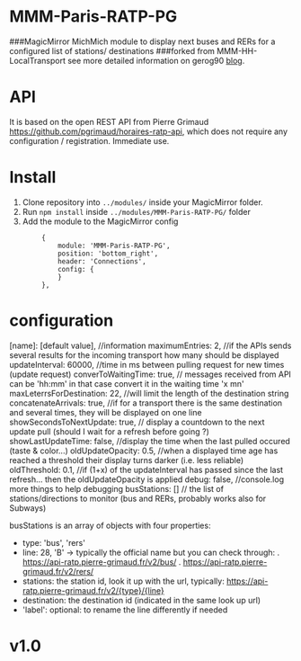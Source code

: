 # MMM-Paris-RATP-PG

###MagicMirror MichMich module to display next buses and RERs for a configured list of stations/ destinations
###forked from MMM-HH-LocalTransport see more detailed information on gerog90 [blog](https://lane6.de).

# API

It is based on the open REST API from Pierre Grimaud https://github.com/pgrimaud/horaires-ratp-api, which does not require any configuration / registration. Immediate use.

# Install

1. Clone repository into `../modules/` inside your MagicMirror folder.
2. Run `npm install` inside `../modules/MMM-Paris-RATP-PG/` folder
3. Add the module to the MagicMirror config
```
		{
	        module: 'MMM-Paris-RATP-PG',
	        position: 'bottom_right',
	        header: 'Connections',
	        config: {
	        }
    	},
```

# configuration
 [name]: [default value], //information
 maximumEntries: 2, //if the APIs sends several results for the incoming transport how many should be displayed
 updateInterval: 60000, //time in ms between pulling request for new times (update request)
 converToWaitingTime: true, // messages received from API can be 'hh:mm' in that case convert it in the waiting time 'x mn'
 maxLeterrsForDestination: 22, //will limit the length of the destination string
 concatenateArrivals: true, //if for a transport there is the same destination and several times, they will be displayed on one line
 showSecondsToNextUpdate: true, // display a countdown to the next update pull (should I wait for a refresh before going ?)
 showLastUpdateTime: false, //display the time when the last pulled occured (taste & color...)
 oldUpdateOpacity: 0.5, //when a displayed time age has reached a threshold their display turns darker (i.e. less reliable)
 oldThreshold: 0.1, //if (1+x) of the updateInterval has passed since the last refresh... then the oldUpdateOpacity is applied
 debug: false, //console.log more things to help debugging
 busStations: [] // the list of stations/directions to monitor (bus and RERs, probably works also for Subways)
 
 busStations is an array of objects with four properties:
  - type: 'bus', 'rers'
  - line: 28, 'B' -> typically the official name but you can check through: 
   . https://api-ratp.pierre-grimaud.fr/v2/bus/
   . https://api-ratp.pierre-grimaud.fr/v2/rers/
  - stations: the station id, look it up with the url, typically: https://api-ratp.pierre-grimaud.fr/v2/{type}/{line}
  - destination: the destination id (indicated in the same look up url)
  - 'label': optional: to rename the line differently if needed

# v1.0
